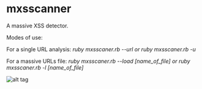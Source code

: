 # mxsscanner
A massive XSS detector.

Modes of use:

For a single URL analysis:
**ruby mxsscaner.rb --url* or *ruby mxsscaner.rb -u**

For a massive URLs file:
**ruby mxsscaner.rb --load [name_of_file]* or *ruby mxsscaner.rb -l [name_of_file]**

![alt tag](http://blog.seguranca-informatica.pt/wp-content/uploads/2015/06/top.png)




